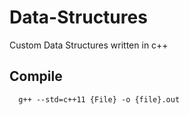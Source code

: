 # Data-Structures
Custom Data Structures written in c++

## Compile

      g++ --std=c++11 {File} -o {file}.out
